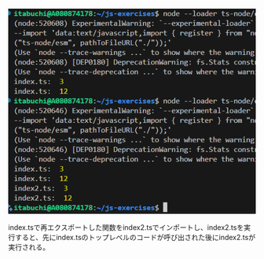 ![alt text](image.png)

index.tsで再エクスポートした関数をindex2.tsでインポートし、index2.tsを実行すると、先にindex.tsのトップレベルのコードが呼び出された後にindex2.tsが実行される。
